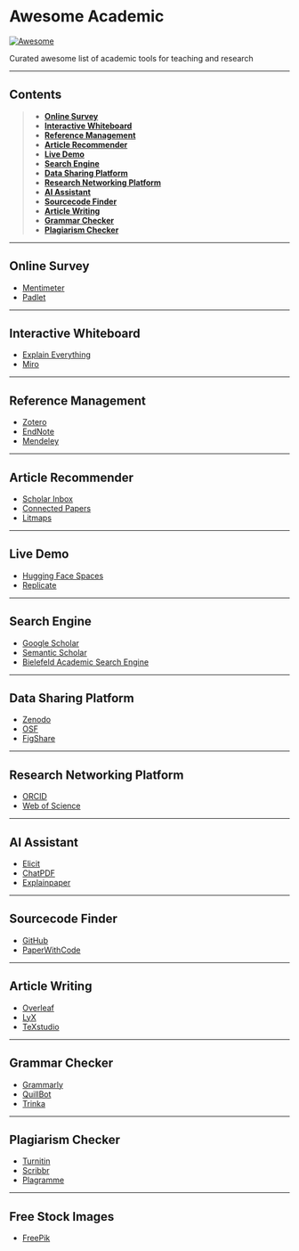 # Awesome Academic

[![Awesome](https://awesome.re/badge.svg)](https://github.com/mawady/awesome-academic)

Curated awesome list of academic tools for teaching and research

---

## Contents
>
> * **[Online Survey](#online-survey)**
> * **[Interactive Whiteboard](#interactive-whiteboard)**
> * **[Reference Management](#reference-management)**
> * **[Article Recommender](#article-recommender)**
> * **[Live Demo](#live-demo)**
> * **[Search Engine](#search-engine)**
> * **[Data Sharing Platform](#data-sharing-platform)**
> * **[Research Networking Platform](#research-networking-platform)**
> * **[AI Assistant](#ai-assistant)**
> * **[Sourcecode Finder](#sourcecode-finder)**
> * **[Article Writing](#article-writing)**
> * **[Grammar Checker](#grammar-checker)**
> * **[Plagiarism Checker](#plagiarism-checker)**

---

## Online Survey

* [Mentimeter](https://www.mentimeter.com/)
* [Padlet](https://padlet.com/)

---

## Interactive Whiteboard

* [Explain Everything](https://explaineverything.com/)
* [Miro](https://miro.com/whiteboard/)

---

## Reference Management

* [Zotero](https://www.zotero.org/)
* [EndNote](https://endnote.com/)
* [Mendeley](https://www.mendeley.com/)

---

## Article Recommender

* [Scholar Inbox](https://www.scholar-inbox.com/)
* [Connected Papers](https://www.connectedpapers.com/)
* [Litmaps](https://www.litmaps.com/)

---

## Live Demo

* [Hugging Face Spaces](https://huggingface.co/spaces)
* [Replicate](https://replicate.com/explore)

---

## Search Engine

* [Google Scholar](https://scholar.google.com/)
* [Semantic Scholar](https://www.semanticscholar.org/)
* [Bielefeld Academic Search Engine](https://www.base-search.net/)

---

## Data Sharing Platform

* [Zenodo](https://zenodo.org/)
* [OSF](https://osf.io/)
* [FigShare](https://figshare.com/)

---

## Research Networking Platform

* [ORCID](https://orcid.org/)
* [Web of Science](https://clarivate.com/products/scientific-and-academic-research/research-discovery-and-workflow-solutions/webofscience-platform/)

---

## AI Assistant

* [Elicit](https://elicit.com/)
* [ChatPDF](https://www.chatpdf.com/)
* [Explainpaper](https://www.explainpaper.com/)

---

## Sourcecode Finder

* [GitHub](https://github.com/)
* [PaperWithCode](https://paperswithcode.com/)

---

## Article Writing

* [Overleaf](https://www.overleaf.com/)
* [LyX](https://www.lyx.org/)
* [TeXstudio](https://www.texstudio.org/)

---

## Grammar Checker

* [Grammarly](https://www.grammarly.com/)
* [QuillBot](https://quillbot.com/)
* [Trinka](https://www.trinka.ai/)

---

## Plagiarism Checker

* [Turnitin](https://www.turnitin.co.uk/products/ithenticate/)
* [Scribbr](https://www.scribbr.co.uk/plagiarism-checker/)
* [Plagramme](https://www.plagramme.com/)

---

## Free Stock Images

* [FreePik](https://www.freepik.com/)
